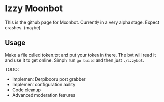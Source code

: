 # Izzy Moonbot

This is the github page for Moonbot. Currently in a very alpha stage. Expect crashes. (maybe)

## Usage

Make a file called token.txt and put your token in there. The bot will read it and use it to get online.
Simply run `go build` and then just `./izzybot`.

TODO:
- Implement Derpibooru post grabber
- Implement configuration ability
- Code cleanup
- Advanced moderation features
